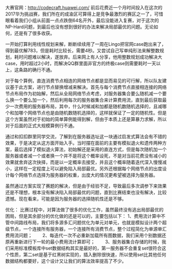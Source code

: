 大赛官网：http://codecraft.huawei.com/
前后花费近一个月时间投入在这次的2017华为挑战赛，我们所在的成渝区可算得上是竞争最激烈的赛区之一了，可惜眼看着我们小组从前面一点点跌倒64名开外，最后没能进入复赛，对于这次的NP-Hard问题，到最后也没有想到很好的办法来解决局部最优的问题。无论如何，还是有了很多收获。

一开始打算利用线性规划来解，断断续续用了一周在Lingo把官网case跑出来了，得到最优解783，但是耗时比较长，需要4秒。又尝试自己写单纯形法来解整数规划，耗时问题难以解决，遂放弃。后来网上有人分享，他用整数规划成功解决大case，用时超过2小时，而解决QQ群里面非官方的终极case则需要耗时一天以上，这条路的确行不通。

对于每个算例，直连消费节点相连的网络节点都是显而易见的可行解，所以队友建议基于此方案，进行节点替换增减来解决。首先与每个消费节点直接相连接的网络节点布局作为初始解，然后从全局网络节点考虑，对服务器集合要么随机减一个要么换一个要么加一个，然后利用每次的服务器集合来计算费用流，直到最后获取最少一次费用的服务器布局，其中，什么时候减和加都是随机数随机选择的，且减哪个和加哪个网络节点也是由随机数随机选择的，这样就保证了一定的随机性。但是这个方案虽然对于初始的简单算例能得到解，但由于本质上还是算暴力求解，所以对于后面的正式大规模算例行不通。

通过和扣扣群里同学交流，了解到在服务器选址这一块通过启发式算法会有不错的效果，于是决定从这方面开始入手。当时摆在面前的主要有模拟退火和遗传两种方案，最后选择了模拟退火算法，初始解还是采用的直连方式，但是每次随机加一个服务器或者减一个或者换一个并不是将这个概率设死，不是对当前花费没有减小的效果就舍弃这次抉择，而是以一定概率去接受，并且这个概率随着迭代深入慢慢减小，这样在一定程度上可以避免陷入局部最优。另外还根据每个网络节点的出度设计每个网络节点选择为服务器的权重，出度大的情况更希望被选择为服务器。

虽然通过方案实现了赛题的解决，但是由于经验不足，导致最后多次调参下来效果还是不理想，根本没有解决陷入局部最优的问题，直到比赛结束也没有解决，比较遗憾。现在看来，可能是因为服务器的选择随机性还是不够。

优化：
比赛过程中，对算法做了很多的优化工作，虽然最终没有逃出局部最优的困局，但是其余部分的优化做的还是可以的，主要包括以下：
    1、费用流计算中不管中间路线布局，我们将多源多汇问题优化为单元对单元，也就是模拟设计两个超级节点，一个连接所有服务器，一个连接所有消费节点，整个过程简化为单源单汇费用流问题；
　　2、每迭代一次不必重新加载所有图数据，我们采用个别数据还原再重新进行下一轮的最小费用流计算即可；
　　3、服务器集合存储的时候，我们采用标准模板库中set数据结构其实是最好的，第一服务器不会重复set很符合这个性质，第二set是基于红黑树实现的，插入删除很快速，所以使用set比其他任何数据结构都要好，这个设计又让我们的算法效率提高了不少。 

